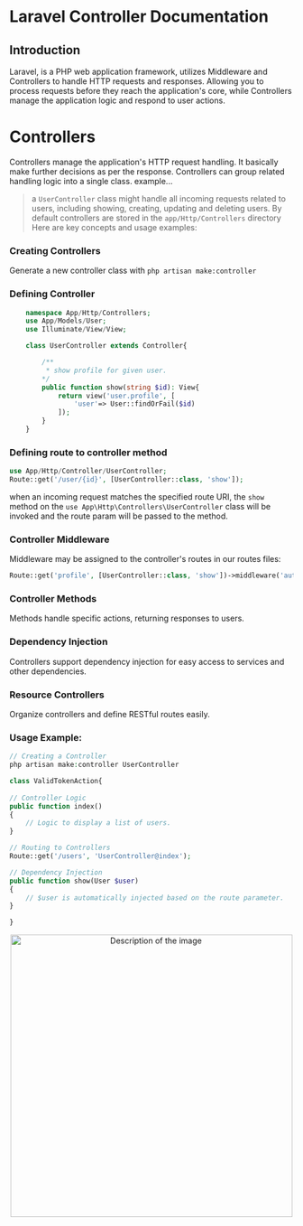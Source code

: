 # Laravel Controller Documentation

## Introduction
Laravel, is a PHP web application framework, utilizes Middleware and Controllers to handle HTTP requests and responses. Allowing you to process requests before they reach the application's core, while Controllers manage the application logic and respond to user actions.

# Controllers 
Controllers manage the application's HTTP request handling. It basically make further decisions as per the response. Controllers can group related handling logic into a single class. 
example...
>a `UserController` class might handle all incoming requests related to users, including showing, creating, updating and deleting users. By default controllers are stored in the `app/Http/Controllers` directory
Here are key concepts and usage examples:

### Creating Controllers
Generate a new controller class with 
`php artisan make:controller`

### Defining Controller
```php
    namespace App/Http/Controllers;
    use App/Models/User;
    use Illuminate/View/View;

    class UserController extends Controller{

        /**
         * show profile for given user.
        */
        public function show(string $id): View{
            return view('user.profile', [
                'user'=> User::findOrFail($id)
            ]);
        }
    }
```

### Defining route to controller method
```php
use App/Http/Controller/UserController;
Route::get('/user/{id}', [UserController::class, 'show']);
```
when an incoming request matches the specified route URI, the `show` method on the `use App\Http\Controllers\UserController` class will be invoked and the route param will be passed to the method.


### Controller Middleware
Middleware may be assigned to the controller's routes in our routes files:
```php
Route::get('profile', [UserController::class, 'show'])->middleware('auth');
```
### Controller Methods
Methods handle specific actions, returning responses to users.

### Dependency Injection
Controllers support dependency injection for easy access to services and other dependencies.

### Resource Controllers
Organize controllers and define RESTful routes easily.

### Usage Example:
```php
// Creating a Controller
php artisan make:controller UserController

class ValidTokenAction{
    
// Controller Logic
public function index()
{
    // Logic to display a list of users.
}

// Routing to Controllers
Route::get('/users', 'UserController@index');

// Dependency Injection
public function show(User $user)
{
    // $user is automatically injected based on the route parameter.
}

}
```
<p align="center">
  <img width="500" src="https://github.com/pushpakninave/testomnify/assets/65614791/7f2b16f4-b53d-4631-ab6b-6039fa171d21" alt="Description of the image">
</p>